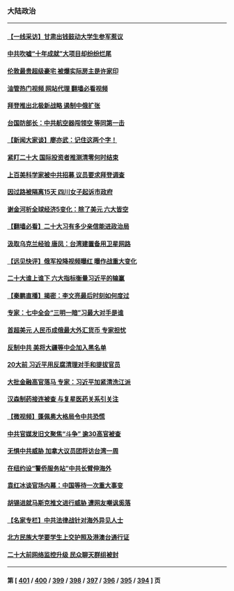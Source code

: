 ### 大陆政治
---
#### [【一线采访】甘肃出钱鼓动大学生参军惹议](../../pages/ncid277/n13840895.md?10080445) 
#### [中共吹嘘“十年成就”大项目却纷纷烂尾](../../pages/ncid277/n13840852.md?10080445) 
#### [伦敦最贵超级豪宅 被爆实际房主是许家印](../../pages/ncid277/n13841033.md?10080445) 
#### [油管热门视频 网站代理 翻墙必看视频](http://209.222.30.114:81/youtube.html?10080445)
#### [拜登推出北极新战略 遏制中俄扩张](../../pages/ncid277/n13840956.md?10080445) 
#### [台国防部长：中共航空器闯领空 等同第一击](../../pages/ncid277/n13840387.md?10080445) 
#### [【新闻大家谈】廖亦武：记住这两个字！](../../pages/ncid277/n13840556.md?10080445) 
#### [紧盯二十大  国际投资者推测清零何时结束](../../pages/ncid277/n13840862.md?10080445) 
#### [上百美科学家被中共招募 议员要求拜登调查](../../pages/ncid277/n13840830.md?10080445) 
#### [因过路被隔离15天 四川女子起诉市政府](../../pages/ncid277/n13840759.md?10080445) 
#### [谢金河析全球经济5变化：除了美元 六大皆空](../../pages/ncid277/n13840631.md?10080445) 
#### [【翻墙必看】二十大习有多少亲信能进政治局](../../pages/ncid277/n13840599.md?10080445) 
#### [汲取乌克兰经验 唐凤：台湾建置备用卫星网路](../../pages/ncid277/n13840477.md?10080445) 
#### [【远见快评】俄军投降视频曝红 曝作战重大变化](../../pages/ncid277/n13840399.md?10080445) 
#### [二十大谁上谁下 六大指标衡量习近平的输赢](../../pages/ncid277/n13840381.md?10080445) 
#### [【秦鹏直播】揭密：李文亮最后时刻如何度过](../../pages/ncid277/n13840230.md?10080445) 
#### [专家：七中全会“三明一暗”习最大对手是谁](../../pages/ncid277/n13840326.md?10080445) 
#### [首超美元 人民币成俄最大外汇货币 专家担忧](../../pages/ncid277/n13840299.md?10080445) 
#### [反制中共 美将大疆等中企加入黑名单](../../pages/ncid277/n13840325.md?10080445) 
#### [20大前 习近平用反腐清理对手和提拔官员](../../pages/ncid277/n13840195.md?10080445) 
#### [大批金融高官落马 专家：习近平加紧清洗江派](../../pages/ncid277/n13839933.md?10080445) 
#### [汉森制药接连被查 与复星医药关系引关注](../../pages/ncid277/n13839931.md?10080445) 
#### [【微视频】蓬佩奥大格局令中共恐慌](../../pages/ncid277/n13840223.md?10080445) 
#### [中共官媒发旧文聚焦“斗争” 逾30高官被查](../../pages/ncid277/n13839927.md?10080445) 
#### [无惧中共威胁 加拿大议员团将访台湾一周](../../pages/ncid277/n13840259.md?10080445) 
#### [在纽约设“警侨服务站”中共长臂伸海外](../../pages/ncid277/n13839851.md?10080445) 
#### [袁红冰谈官场内幕：中国等待一次重大事变](../../pages/ncid277/n13840196.md?10080445) 
#### [胡锡进就马斯克推文进行威胁 遭网友嘲讽奚落](../../pages/ncid277/n13840172.md?10080445) 
#### [【名家专栏】中共法律战针对海外异见人士](../../pages/ncid277/n13839479.md?10080445) 
#### [北方民族大学要学生上交护照及港澳台通行证](../../pages/ncid277/n13840092.md?10080445) 
#### [二十大前网络监控升级 民众聊天群组被封](../../pages/ncid277/n13840014.md?10080445) 

---
#### 第 [ [401](./401.md?10080445) / [400](./400.md?10080445) / [399](./399.md?10080445) / [398](./398.md?10080445) / [397](./397.md?10080445) / [396](./396.md?10080445) / [395](./395.md?10080445) / [394](./394.md?10080445) ] 页
